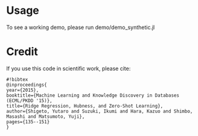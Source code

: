 # Usage
To see a working demo, please run demo/demo_synthetic.jl

# Credit
If you use this code in scientific work, please cite:

```
#!bibtex
@inproceedings{
year={2015},
booktitle={Machine Learning and Knowledge Discovery in Databases (ECML/PKDD '15)},
title={Ridge Regression, Hubness, and Zero-Shot Learning},
author={Shigeto, Yutaro and Suzuki, Ikumi and Hara, Kazuo and Shimbo, Masashi and Matsumoto, Yuji},
pages={135--151}
}
```
